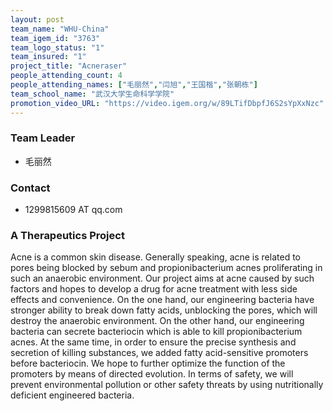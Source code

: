```yaml
---
layout: post
team_name: "WHU-China"
team_igem_id: "3763"
team_logo_status: "1"
team_insured: "1"
project_title: "Acneraser"
people_attending_count: 4
people_attending_names: ["毛丽然","闫旭","王国楷","张朝栋"]
team_school_name: "武汉大学生命科学学院"
promotion_video_URL: "https://video.igem.org/w/89LTifDbpfJ6S2sYpXxNzc"
---
```



### Team Leader
* 毛丽然

### Contact
* 1299815609 AT qq.com

### A Therapeutics Project

Acne is a common skin disease. Generally speaking, acne is related to pores being blocked by sebum and propionibacterium acnes proliferating in such an anaerobic environment. Our project aims at acne caused by such factors and hopes to develop a drug for acne treatment with less side effects and convenience. On the one hand, our engineering bacteria have stronger ability to break down fatty acids, unblocking the pores, which will destroy the anaerobic environment. On the other hand, our engineering bacteria can secrete bacteriocin which is able to kill propionibacterium acnes. At the same time, in order to ensure the precise synthesis and secretion of killing substances, we added fatty acid-sensitive promoters before bacteriocin. We hope to further optimize the function of the promoters by means of directed evolution. In terms of safety, we will prevent environmental pollution or other safety threats by using nutritionally deficient engineered bacteria.
